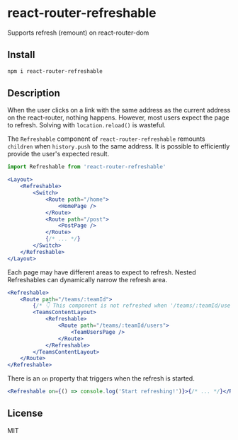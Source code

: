 # react-router-refreshable

Supports refresh (remount) on react-router-dom

## Install

```sh
npm i react-router-refreshable
```

## Description

When the user clicks on a link with the same address as the current address on the react-router, nothing happens. However, most users expect the page to refresh. Solving with `location.reload()` is wasteful.

The `Refreshable` component of `react-router-refreshable` remounts `children` when `history.push` to the same address. It is possible to efficiently provide the user's expected result.

```js
import Refreshable from 'react-router-refreshable'
```

```jsx
<Layout>
    <Refreshable>
        <Switch>
            <Route path="/home">
                <HomePage />
            </Route>
            <Route path="/post">
                <PostPage />
            </Route>
            {/* ... */}
        </Switch>
    </Refreshable>
</Layout>
```

Each page may have different areas to expect to refresh. Nested Refreshables can dynamically narrow the refresh area.

```jsx
<Refreshable>
    <Route path="/teams/:teamId">
        {/* 👇 This component is not refreshed when '/teams/:teamId/users'. */}
        <TeamsContentLayout>
            <Refreshable>
                <Route path="/teams/:teamId/users">
                    <TeamUsersPage />
                </Route>
            </Refreshable>
        </TeamsContentLayout>
    </Route>
</Refreshable>
```

There is an `on` property that triggers when the refresh is started.

```jsx
<Refreshable on={() => console.log('Start refreshing!')}>{/* ... */}</Refreshable>
```

## License

MIT
